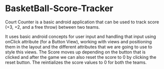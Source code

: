 # BasketBall-Score-Tracker
Court Counter is a basic android application that can be used to track score (+3, +2, and a free throw) between two teams. 

It uses basic android concepts for user input and handling that input using 
onClick attribute (for a Button View), working with views and positioning them in the layout and the different attributes that 
we are going to use to style this views.
The Score moves up depending on the button that is clicked and after the game we can also reset the score 
to 0 by clicking the reset button. The reintializes the score values to 0 for both the teams.
